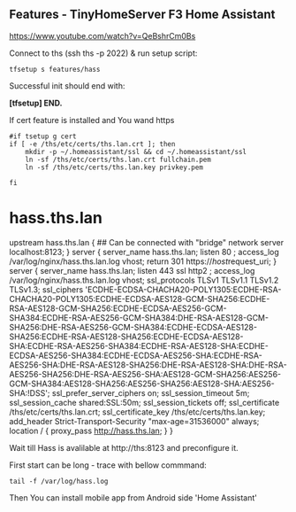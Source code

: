 
<!--
#@bashMarkupScript:0.0.1
#@depends:bs,python3.7(opt),cert(opt)
#@refs:https://www.home-assistant.io/docs/installation/virtualenv/
-->
## Features - TinyHomeServer F3 Home Assistant

https://www.youtube.com/watch?v=QeBshrCm0Bs

Connect to ths (ssh ths -p 2022) & run setup script:
```
tfsetup s features/hass
```
Successful init should end with:

**\[tfsetup\] END.**


If cert feature is installed and You wand https
```
#if tsetup g cert 
if [ -e /ths/etc/certs/ths.lan.crt ]; then	
	mkdir -p ~/.homeassistant/ssl && cd ~/.homeassistant/ssl
	ln -sf /ths/etc/certs/ths.lan.crt fullchain.pem
	ln -sf /ths/etc/certs/ths.lan.key privkey.pem

fi
```


# hass.ths.lan
upstream hass.ths.lan {
			## Can be connected with "bridge" network
			server localhost:8123;
}
server {
	server_name hass.ths.lan;
	listen 80 ;
	access_log /var/log/nginx/hass.ths.lan.log vhost;
	return 301 https://$host$request_uri;
}
server {
	server_name hass.ths.lan;
	listen 443 ssl http2 ;
	access_log /var/log/nginx/hass.ths.lan.log vhost;
	ssl_protocols TLSv1 TLSv1.1 TLSv1.2 TLSv1.3;
	ssl_ciphers 'ECDHE-ECDSA-CHACHA20-POLY1305:ECDHE-RSA-CHACHA20-POLY1305:ECDHE-ECDSA-AES128-GCM-SHA256:ECDHE-RSA-AES128-GCM-SHA256:ECDHE-ECDSA-AES256-GCM-SHA384:ECDHE-RSA-AES256-GCM-SHA384:DHE-RSA-AES128-GCM-SHA256:DHE-RSA-AES256-GCM-SHA384:ECDHE-ECDSA-AES128-SHA256:ECDHE-RSA-AES128-SHA256:ECDHE-ECDSA-AES128-SHA:ECDHE-RSA-AES256-SHA384:ECDHE-RSA-AES128-SHA:ECDHE-ECDSA-AES256-SHA384:ECDHE-ECDSA-AES256-SHA:ECDHE-RSA-AES256-SHA:DHE-RSA-AES128-SHA256:DHE-RSA-AES128-SHA:DHE-RSA-AES256-SHA256:DHE-RSA-AES256-SHA:AES128-GCM-SHA256:AES256-GCM-SHA384:AES128-SHA256:AES256-SHA256:AES128-SHA:AES256-SHA:!DSS';
	ssl_prefer_server_ciphers on;
	ssl_session_timeout 5m;
	ssl_session_cache shared:SSL:50m;
	ssl_session_tickets off;
	ssl_certificate /ths/etc/certs/ths.lan.crt;
	ssl_certificate_key /ths/etc/certs/ths.lan.key;
	add_header Strict-Transport-Security "max-age=31536000" always;
	location / {
		proxy_pass http://hass.ths.lan;
	}
}



Wait till Hass is avalilable at http://ths:8123 and preconfigure it.

First start can be long - trace with bellow commmand:
```
tail -f /var/log/hass.log
```

Then You can install mobile app from Android side 'Home Assistant'

<!--
- go to Configuration -> Integrations -> + -> Search -> "mobile" -> (failed)

	


	```

!TODO! autostart config (to be done after tauto(start)
For now - manual - add line
```
su - {thsUserName} -c 'thass'
```
to /support/autostart.sh file

Next steps: 

- [AIS dom - ais-dom.md](ais-dom.md)

-->	
